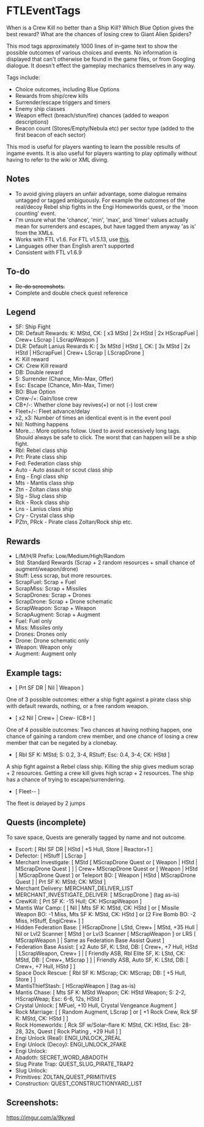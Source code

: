 # FTLEventTags

When is a Crew Kill no better than a Ship Kill? Which Blue Option gives the best reward? What are the chances of losing crew to Giant Alien Spiders?

This mod tags approximately 1000 lines of in-game text to show the possible outcomes of various choices and events. No information is displayed that can't otherwise be found in the game files, or from Googling dialogue. It doesn't effect the gameplay mechanics themselves in any way.

Tags include: 
* Choice outcomes, including Blue Options
* Rewards from ship/crew kills
* Surrender/escape triggers and timers
* Enemy ship classes
* Weapon effect (breach/stun/fire) chances (added to weapon descriptions)
* Beacon count (Stores/Empty/Nebula etc) per sector type (added to the first beacon of each sector)

This mod is useful for players wanting to learn the possible results of ingame events. It is also useful for players wanting to play optimally without having to refer to the wiki or XML diving.

## Notes
 * To avoid giving players an unfair advantage, some dialogue remains untagged or tagged ambiguously. For example the outcomes of the real/decoy Rebel ship fights in the Engi Homeworlds quest, or the 'moon counting' event.
 * I'm unsure what the 'chance', 'min', 'max', and 'timer' values actually mean for surrenders and escapes, but have tagged them anyway 'as is' from the XMLs.
 * Works with FTL v1.6. For FTL v1.5.13, use [this](https://github.com/thrnz/FTLEventTags).
 * Languages other than English aren't supported
 * Consistent with FTL v1.6.9

## To-do
 * ~~Re-do screenshots.~~
 * Complete and double check quest reference

## Legend
* SF: Ship Fight
* DR: Default Rewards: K: MStd, CK: [ x3 MStd | 2x HStd | 2x HScrapFuel | Crew+ LScrap | LScrapWeapon ] 
* DLR: Default Lanius Rewards K: [ 3x MStd | HStd ], CK: [ 3x MStd | 2x HStd | HScrapFuel | Crew+ LScrap | LScrapDrone ]
* K: Kill reward
* CK: Crew Kill reward
* DB: Double reward
* S: Surrender (Chance, Min-Max, Offer)
* Esc: Escape (Chance, Min-Max, Timer)
* BO: Blue Option
* Crew-/+: Gain/lose crew
* CB+/-: Whether clone bay revives(+) or not (-) lost crew
* Fleet+/-: Fleet advance/delay
* x2, x3: Number of times an identical event is in the event pool
* Nil: Nothing happens
* More...: More options follow. Used to avoid excessively long tags. Should always be safe to click. The worst that can happen will be a ship fight.
* Rbl: Rebel class ship
* Prt: Pirate class ship
* Fed: Federation class ship
* Auto - Auto assault or scout class ship
* Eng - Engi class ship
* Mts - Mantis class ship
* Ztn - Zoltan class ship
* Slg - Slug class ship
* Rck - Rock class ship
* Lns - Lanius class ship
* Cry - Crystal class ship
* PZtn, PRck - Pirate class Zoltan/Rock ship etc.
 
## Rewards
* L/M/H/R Prefix: Low/Medium/High/Random
* Std: Standard Rewards (Scrap + 2 random resources + small chance of augment/weapon/drone)
* Stuff: Less scrap, but more resources.
* ScrapFuel: Scrap + Fuel
* ScrapMiss: Scrap + Missiles
* ScrapDrones: Scrap + Drones
* ScrapDrone: Scrap + Drone schematic
* ScrapWeapon: Scrap + Weapon
* ScrapAugment: Scrap + Augment
* Fuel: Fuel only
* Miss: Missiles only
* Drones: Drones only
* Drone: Drone schematic only
* Weapon: Weapon only
* Augment: Augment only

## Example tags:

* [ Prt SF DR | Nil | Weapon ] 

One of 3 possible outcomes: either a ship fight against a pirate class ship with default rewards, nothing, or a free random weapon.

* [ x2 Nil | Crew+ | Crew- (CB+) ]

One of 4 possible outcomes: Two chances at having nothing happen, one chance of gaining a random crew member, and one chance of losing a crew member that can be negated by a clonebay.

* [ Rbl SF K: MStd; S: 0.2, 3-4, RStuff; Esc: 0.4, 3-4; CK: HStd ]

A ship fight against a Rebel class ship. Killing the ship gives medium scrap + 2 resources. Getting a crew kill gives high scrap + 2 resources. The ship has a chance of trying to escape/surrendering.

* [ Fleet-- ]

The fleet is delayed by 2 jumps

## Quests (incomplete)
To save space, Quests are generally tagged by name and not outcome.
* Escort: [ Rbl SF DR | HStd | +5 Hull, Store | Reactor+1 ]
* Defector: [ HStuff | LScrap ]
* Merchant Investigate: [ MStd [ MScrapDrone Quest or [ Weapon | HStd | MScrapDrone Quest ] ] | Crew+ MScrapDrone Quest or [ Weapon | HStd | MScrapDrone Quest ] or Teleport BO: [ Weapon | HStd | MScrapDrone Quest ] | Prt SF K: MStd; CK: MStd ]
* Merchant Delivery: MERCHANT_DELIVER_LIST
* MERCHANT_INVESTIGATE_DELIVER: [ MScrapDrone ] (tag as-is)
* CrewKill: [ Prt SF K: -15 Hull; CK: HScrapWeapon ]
* Mantis War Camp: [ [ Nil | Mts SF K: MStd, CK: HStd ] or [ Missile Weapon BO: -1 Miss, Mts SF K: MStd, CK: HStd ] or [2 Fire Bomb BO: -2 Miss, HStuff, EngiCrew+ ] ]
* Hidden Federation Base: [ HScrapDrone | LStd, Crew+ | MStd, +35 Hull | Nil or Lvl2 Scanner [ MStd ] or Lvl3 Scanner [ MScrapWeapon ] or LRS [ MScrapWeapon ] | Same as Federation Base Assist Quest ]
* Federation Base Assist: [ x2 Auto SF, K: LStd, DB: [ Crew+, +7 Hull, HStd | LScrapWeapon, Crew+ ] | [ Friendly ASB, Rbl Elite SF, K: LStd, CK: MStd, DB: [ Crew+, MScrap ] ] | Friendly ASB, Auto SF, K: LStd, DB: [ Crew+, +7 Hull, HStd ] ]
* Space Dock Rescue: [ Rbl SF K: MScrap; CK: MScrap; DB: [ +5 Hull, Store ] ]
* MantisThiefStash: [ HScrapWeapon ] (tag as-is)
* Mantis Chase: [ Mts SF K: MStd Weapon; CK: HStd Weapon; S: 2-2, HScrapWeap; Esc: 6-6, 12s, HStd ]
* Crystal Unlock: [ MFuel, +10 Hull, Crystal Vengeance Augment ]
* Rock Marriage: [ [ Random Augment, LScrap ] or [ +1 Rock Crew, Rck SF K: MStd, CK: HStd ] ]
* Rock Homeworlds: [ Rck SF w/Solar-flare K: MStd, CK: HStd, Esc: 28-28, 32s, Quest [ Rock Plating , +29 Hull ] ]
* Engi Unlock (Real): ENGI_UNLOCK_2REAL
* Engi Unlock (Decoy): ENGI_UNLOCK_2FAKE
* Engi Unlock:
* Abadoth: SECRET_WORD_ABADOTH
* Slug Pirate Trap: QUEST_SLUG_PIRATE_TRAP2
* Slug Unlock:
* Primitives: ZOLTAN_QUEST_PRIMITIVES
* Construction: QUEST_CONSTRUCTIONYARD_LIST

## Screenshots:

https://imgur.com/a/9kywd
